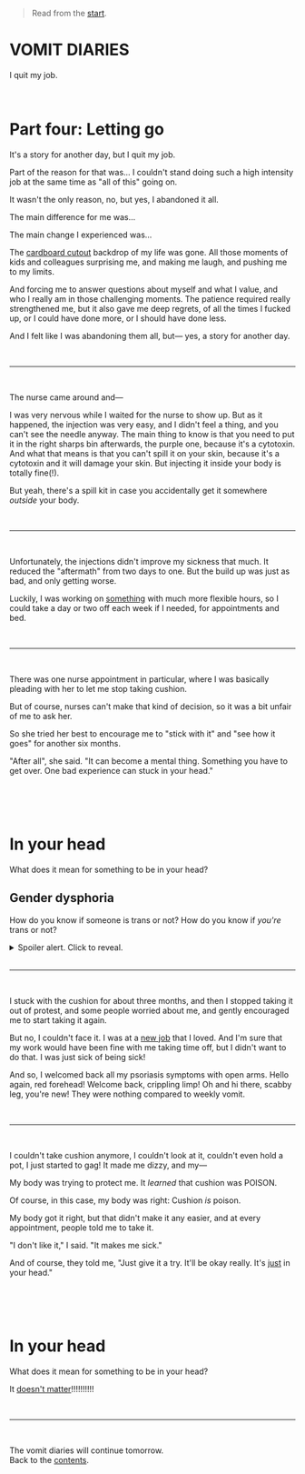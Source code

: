 > Read from the [start](https://www.todepond.com/wikiblogarden/health/vomit/diaries/).

# VOMIT DIARIES

I quit my job.

<br>

# Part four: Letting go

It's a story for another day, but I quit my job.

Part of the reason for that was... I couldn't stand doing such a high intensity job at the same time as "all of this" going on.

It wasn't the only reason, no, but yes, I abandoned it all. 

The main difference for me was...

The main change I experienced was...

The [cardboard cutout](https://www.todepond.com/wikiblogarden/london/cardboard/cutouts/) backdrop of my life was gone. All those moments of kids and colleagues surprising me, and making me laugh, and pushing me to my limits. 

And forcing me to answer questions about myself and what I value, and who I really am in those challenging moments. The patience required really strengthened me, but it also gave me deep regrets, of all the times I fucked up, or I could have done more, or I should have done less. 

And I felt like I was abandoning them all, but— yes, a story for another day. 

<br>

<hr>

<br>

The nurse came around and—

I was very nervous while I waited for the nurse to show up. But as it happened, the injection was very easy, and I didn't feel a thing, and you can't see the needle anyway. The main thing to know is that you need to put it in the right sharps bin afterwards, the purple one, because it's a cytotoxin. And what that means is that you can't spill it on your skin, because it's a cytotoxin and it will damage your skin. But injecting it inside your body is totally fine(!).

But yeah, there's a spill kit in case you accidentally get it somewhere *outside* your body.

<br>

<hr>

<br>

Unfortunately, the injections didn't improve my sickness that much. It reduced the "aftermath" from two days to one. But the build up was just as bad, and only getting worse.

Luckily, I was working on [something](https://www.youtube.com/watch?v=ecCVor7mJ6o) with much more flexible hours, so I could take a day or two off each week if I needed, for appointments and bed.

<br>

<hr>

<br>

There was one nurse appointment in particular, where I was basically pleading with her to let me stop taking cushion.

But of course, nurses can't make that kind of decision, so it was a bit unfair of me to ask her.

So she tried her best to encourage me to "stick with it" and "see how it goes" for another six months. 

"After all", she said. "It can become a mental thing. Something you have to get over. One bad experience can stuck in your head."

<br>

<br>

<br>

# In your head

What does it mean for something to be in your head? 

## Gender dysphoria

How do you know if someone is trans or not? How do you know if *you're* trans or not? 

<details>
<summary>
Spoiler alert. Click to reveal.
</summary>
Being trans is something that you feel in your head. And that doesn't make it any less real.

Anyone who says otherwise is a...
<br>

<details><summary>Spoiler alert. Click to reveal.</summary>Gatekeeping piece of shit.</details>
</details>

<br>

<hr>

<br>

I stuck with the cushion for about three months, and then I stopped taking it out of protest, and some people worried about me, and gently encouraged me to start taking it again. 

But no, I couldn't face it. I was at a [new job](https://tldraw.com) that I loved. And I'm sure that my work would have been fine with me taking time off, but I didn't want to do that. I was just sick of being sick!

And so, I welcomed back all my psoriasis symptoms with open arms. Hello again, red forehead! Welcome back, crippling limp! Oh and hi there, scabby leg, you're new! They were nothing compared to weekly vomit. 

<br>

<hr>

<br>

I couldn't take cushion anymore, I couldn't look at it, couldn't even hold a pot, I just started to gag! It made me dizzy, and my—

My body was trying to protect me. It *learned* that cushion was POISON.

Of course, in this case, my body was right: Cushion *is* poison.

My body got it right, but that didn't make it any easier, and at every appointment, people told me to take it.

"I don't like it," I said. "It makes me sick."

And of course, they told me, "Just give it a try. It'll be okay really. It's [just](https://www.todepond.com/wikiblogarden/better-computing/just/) in your head."

<br>

<br>

<br>

# In your head

What does it mean for something to be in your head?

It [doesn't matter](https://www.todepond.com/report/definitions-that-dont-matter/)!!!!!!!!!!

<br>

<hr>

<br>

The vomit diaries will continue tomorrow.\
Back to the [contents](https://www.todepond.com/wikiblogarden/health/vomit/diaries/).
